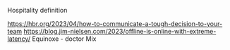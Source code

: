 Hospitality definition


https://hbr.org/2023/04/how-to-communicate-a-tough-decision-to-your-team
https://blog.jim-nielsen.com/2023/offline-is-online-with-extreme-latency/
Equinoxe - doctor Mix
